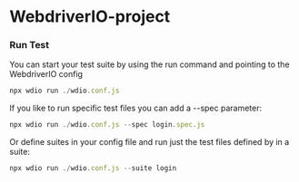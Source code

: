 # WebdriverIO-project



### Run Test


You can start your test suite by using the run command and pointing to the WebdriverIO config
```js
npx wdio run ./wdio.conf.js    
```
If you like to run specific test files you can add a --spec parameter:
```js
npx wdio run ./wdio.conf.js --spec login.spec.js   
```
Or define suites in your config file and run just the test files defined by in a suite:
```js
npx wdio run ./wdio.conf.js --suite login  
```
